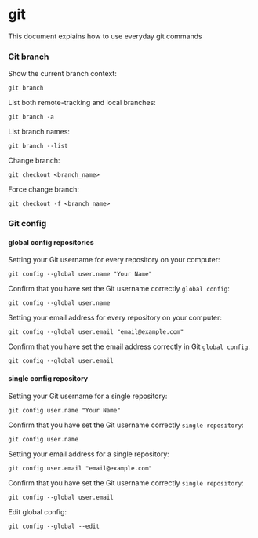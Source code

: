 # git
This document explains how to use everyday git commands







### Git branch
Show the current branch context:
```
git branch
```

List both remote-tracking and local branches:
```
git branch -a
```

List branch names:
```
git branch --list
```

Change branch:
```
git checkout <branch_name>
```

Force change branch:
```
git checkout -f <branch_name>
```


### Git config

#### global config repositories

Setting your Git username for every repository on your computer:
```
git config --global user.name "Your Name"
```
Confirm that you have set the Git username correctly `global config`:
```
git config --global user.name
```

Setting your email address for every repository on your computer:
```
git config --global user.email "email@example.com"
```

Confirm that you have set the email address correctly in Git `global config`:
```
git config --global user.email
```

#### single config repository

Setting your Git username for a single repository:
```
git config user.name "Your Name"
```

Confirm that you have set the Git username correctly `single repository`:
```
git config user.name
```

Setting your email address for a single repository:
```
git config user.email "email@example.com"
```

Confirm that you have set the Git username correctly `single repository`:
```
git config --global user.email
```

Edit global config:
```
git config --global --edit
```
